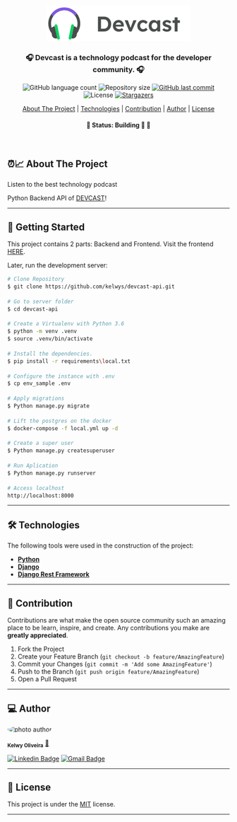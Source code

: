 

<div align="center">
  <img alt="logo"  src="https://raw.githubusercontent.com/kelwys/devcast/fec4e8e5d59f1f1ebaafc68c3a3a7e0ab4f2bcac/public/logo-dark.svg">
</div>


<h3 align="center">
    🎧  Devcast is a technology podcast for the developer community. 🎧 
</h3>

<p align="center">
  <img alt="GitHub language count" src="https://img.shields.io/github/languages/count/kelwys/devcast-api?color=%2304D361">

  <img alt="Repository size" src="https://img.shields.io/github/repo-size/kelwys/devcast-api">

  <a href="https://github.com/kelwys/devcast-api/commits/master">
    <img alt="GitHub last commit" src="https://img.shields.io/github/last-commit/kelwys/devcast-api">
  </a>

   <img alt="License" src="https://img.shields.io/badge/license-MIT-brightgreen">
   <a href="https://github.com/kelwys/devcast-api/stargazers">
    <img alt="Stargazers" src="https://img.shields.io/github/stars/kelwys/devcast-api?style=social">
  </a>
</p>

<p align="center">
  <a href="#about-the-project">About The Project</a> |
  <a href="#technologies">Technologies</a> |
  <a href="#contribution">Contribution</a> |
  <a href="#author">Author</a> |
  <a href="#license">License</a>
</p>

<h4 align="center">
	🚧 Status: Building 🚀  🚧
</h4>
</br>


<h2 id="about-the-project" > ⏰📈 About The Project </h2>

Listen to the best technology podcast

Python Backend API of [DEVCAST](https://github.com/kelwys/devcast)!

---

## 🚀 Getting Started

This project contains 2 parts:
Backend and Frontend. Visit the frontend [HERE](https://github.com/kelwys/devcast).

Later, run the development server:

```bash
# Clone Repository
$ git clone https://github.com/kelwys/devcast-api.git

# Go to server folder
$ cd devcast-api

# Create a Virtualenv with Python 3.6
$ python -m venv .venv
$ source .venv/bin/activate

# Install the dependencies.
$ pip install -r requirements\local.txt

# Configure the instance with .env
$ cp env_sample .env

# Apply migrations
$ Python manage.py migrate

# Lift the postgres on the docker
$ docker-compose -f local.yml up -d

# Create a super user
$ Python manage.py createsuperuser

# Run Aplication
$ Python manage.py runserver

# Access localhost
http://localhost:8000
```
---


<h2 id="technologies"> 🛠 Technologies </h2>

The following tools were used in the construction of the project:

- **[Python](https://www.python.org/)**
- **[Django](https://www.djangoproject.com/)**
- **[Django Rest Framework](https://www.django-rest-framework.org/)**

---

<h2 id="contribution"> 💪 Contribution </h2>

Contributions are what make the open source community such an amazing place to be learn, inspire, and create. Any contributions you make are **greatly appreciated**.

1. Fork the Project
2. Create your Feature Branch (`git checkout -b feature/AmazingFeature`)
3. Commit your Changes (`git commit -m 'Add some AmazingFeature'`)
4. Push to the Branch (`git push origin feature/AmazingFeature`)
5. Open a Pull Request

---

<h2 id="author"> 💻 Author </h2>

<img style="border-radius: 50% !important;" src="https://kelwys.github.io/images/avatar.png" width="100px;" alt="photo author"/>

 <sub><b>Kelwy Oliveira</b></sub></a> <a href="https://www.linkedin.com/in/kelwyoliveira/" title="kelwy`s linkedin">🚀</a>
 <br />

[![Linkedin Badge](https://img.shields.io/badge/-Linkedin-4682B4?style=for-the-badge&logo=Linkedin&logoColor=white&link=https://www.linkedin.com/in/kelwyoliveira/)](https://www.linkedin.com/in/kelwyoliveira/)
[![Gmail Badge](https://img.shields.io/badge/-kelwyduarte@gmail.com-000?style=for-the-badge&logo=Gmail&logoColor=white&link=mailto:kelwyduarte@gmail.com)](mailto:kelwyduarte@gmail.com)

---

<h2 id="license"> 📝 License </h2>

This project is under the [MIT](./LICENSE) license.

---
